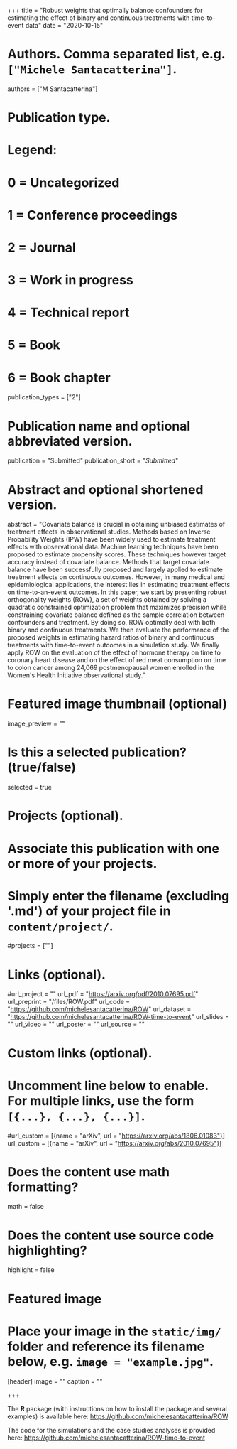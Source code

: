+++
title = "Robust weights that optimally balance confounders for estimating the effect of binary and continuous treatments with time-to-event data"
date = "2020-10-15"

# Authors. Comma separated list, e.g. `["Michele Santacatterina"]`.
authors = ["M Santacatterina"]

# Publication type.
# Legend:
# 0 = Uncategorized
# 1 = Conference proceedings
# 2 = Journal
# 3 = Work in progress
# 4 = Technical report
# 5 = Book
# 6 = Book chapter
publication_types = ["2"]

# Publication name and optional abbreviated version.
publication = "Submitted"
publication_short = "*Submitted*"

# Abstract and optional shortened version.
abstract = "Covariate balance is crucial in obtaining unbiased estimates of treatment effects in observational studies. Methods based on Inverse Probability Weights (IPW) have been widely used to estimate treatment effects with observational data. Machine learning techniques have been proposed to estimate propensity scores. These techniques however target accuracy instead of covariate balance. Methods that target covariate balance have been successfully proposed and largely applied to estimate treatment effects on continuous outcomes. However, in many medical and epidemiological applications, the interest lies in estimating treatment effects on time-to-an-event outcomes. In this paper, we start by presenting robust orthogonality weights (ROW), a set of weights obtained by solving a quadratic constrained optimization problem that maximizes precision while constraining covariate balance defined as the sample correlation between confounders and treatment. By doing so, ROW optimally deal with both binary and continuous treatments. We then evaluate the performance of the proposed weights in estimating hazard ratios of binary and continuous treatments with time-to-event outcomes in a simulation study. We finally apply ROW on the evaluation of the effect of hormone therapy on time to coronary heart disease and on the effect of red meat consumption on time to colon cancer among 24,069 postmenopausal women enrolled in the Women's Health Initiative observational study."



# Featured image thumbnail (optional)
image_preview = ""

# Is this a selected publication? (true/false)
selected = true

# Projects (optional).
#   Associate this publication with one or more of your projects.
#   Simply enter the filename (excluding '.md') of your project file in `content/project/`.
#projects = [""]

# Links (optional).
#url_project = ""
url_pdf = "https://arxiv.org/pdf/2010.07695.pdf"
url_preprint = "/files/ROW.pdf"
url_code = "https://github.com/michelesantacatterina/ROW"
url_dataset = "https://github.com/michelesantacatterina/ROW-time-to-event"
url_slides = ""
url_video = ""
url_poster = ""
url_source = ""

# Custom links (optional).
#   Uncomment line below to enable. For multiple links, use the form `[{...}, {...}, {...}]`.
#url_custom = [{name = "arXiv", url = "https://arxiv.org/abs/1806.01083"}]
url_custom = [{name = "arXiv", url = "https://arxiv.org/abs/2010.07695"}]

# Does the content use math formatting?
math = false

# Does the content use source code highlighting?
highlight = false

# Featured image
# Place your image in the `static/img/` folder and reference its filename below, e.g. `image = "example.jpg"`.
[header]
image = ""
caption = ""

+++

The **R** package (with instructions on how to install the package and several examples) is available here: https://github.com/michelesantacatterina/ROW

The code for the simulations and the case studies analyses is provided here: 
https://github.com/michelesantacatterina/ROW-time-to-event
